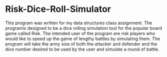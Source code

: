 # Risk-Dice-Roll-Simulator

This program was written for my data structures class assignment. The programis designed to be a dice rolling simulation tool for the popular board game called Risk. The intended user of the program are risk players who would like to speed up the game of lengthy battles by simulating them. The program will take the army size of both the attacker and defender and the dice number desired to be used by the user and simulate a round of battle. 
